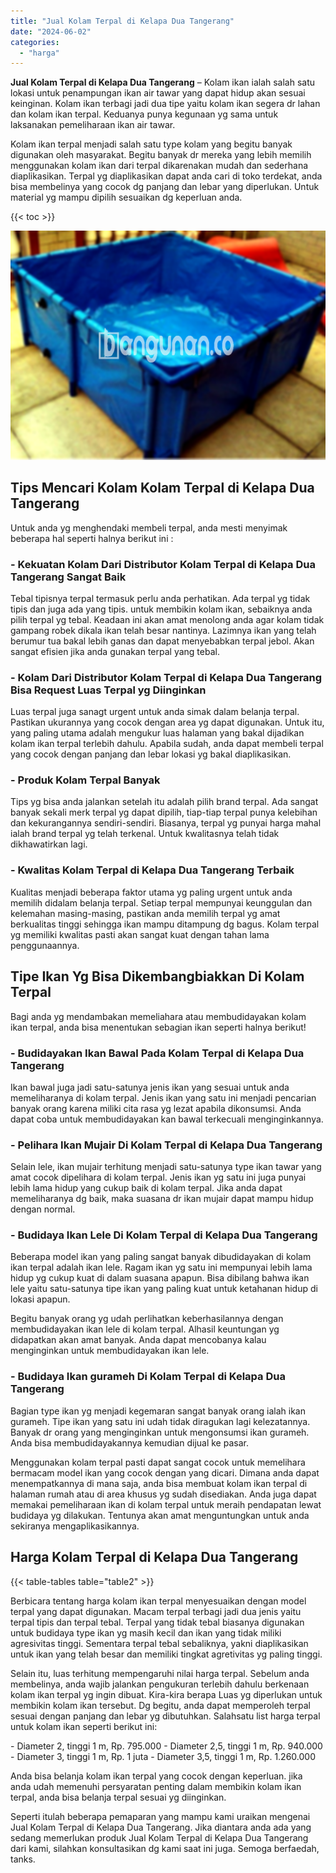 ```yaml
---
title: "Jual Kolam Terpal di Kelapa Dua Tangerang"
date: "2024-06-02"
categories: 
  - "harga"
---
```


**Jual Kolam Terpal di Kelapa Dua Tangerang** – Kolam ikan ialah salah satu lokasi untuk penampungan ikan air tawar yang dapat hidup akan sesuai keinginan. Kolam ikan terbagi jadi dua tipe yaitu kolam ikan segera dr lahan dan kolam ikan terpal. Keduanya punya kegunaan yg sama untuk laksanakan pemeliharaan ikan air tawar.

Kolam ikan terpal menjadi salah satu type kolam yang begitu banyak digunakan oleh masyarakat. Begitu banyak dr mereka yang lebih memilih menggunakan kolam ikan dari terpal dikarenakan mudah dan sederhana diaplikasikan. Terpal yg diaplikasikan dapat anda cari di toko terdekat, anda bisa membelinya yang cocok dg panjang dan lebar yang diperlukan. Untuk material yg mampu dipilih sesuaikan dg keperluan anda.

{{< toc >}}

![Jual Kolam Terpal di Kelapa Dua Tangerang](/images/jual-kolam-terpal-29.png)

## Tips Mencari Kolam Kolam Terpal di Kelapa Dua Tangerang

Untuk anda yg menghendaki membeli terpal, anda mesti menyimak beberapa hal seperti halnya berikut ini :

### \- Kekuatan Kolam Dari Distributor Kolam Terpal di Kelapa Dua Tangerang Sangat Baik

Tebal tipisnya terpal termasuk perlu anda perhatikan. Ada terpal yg tidak tipis dan juga ada yang tipis. untuk membikin kolam ikan, sebaiknya anda pilih terpal yg tebal. Keadaan ini akan amat menolong anda agar kolam tidak gampang robek dikala ikan telah besar nantinya. Lazimnya ikan yang telah berumur tua bakal lebih ganas dan dapat menyebabkan terpal jebol. Akan sangat efisien jika anda gunakan terpal yang tebal.

### \- Kolam Dari Distributor Kolam Terpal di Kelapa Dua Tangerang Bisa Request Luas Terpal yg Diinginkan

Luas terpal juga sanagt urgent untuk anda simak dalam belanja terpal. Pastikan ukurannya yang cocok dengan area yg dapat digunakan. Untuk itu, yang paling utama adalah mengukur luas halaman yang bakal dijadikan kolam ikan terpal terlebih dahulu. Apabila sudah, anda dapat membeli terpal yang cocok dengan panjang dan lebar lokasi yg bakal diaplikasikan.

### \- Produk Kolam Terpal Banyak

Tips yg bisa anda jalankan setelah itu adalah pilih brand terpal. Ada sangat banyak sekali merk terpal yg dapat dipilih, tiap-tiap terpal punya kelebihan dan kekurangannya sendiri-sendiri. Biasanya, terpal yg punyai harga mahal ialah brand terpal yg telah terkenal. Untuk kwalitasnya telah tidak dikhawatirkan lagi.

### \- Kwalitas Kolam Terpal di Kelapa Dua Tangerang Terbaik

Kualitas menjadi beberapa faktor utama yg paling urgent untuk anda memilih didalam belanja terpal. Setiap terpal mempunyai keunggulan dan kelemahan masing-masing, pastikan anda memilih terpal yg amat berkualitas tinggi sehingga ikan mampu ditampung dg bagus. Kolam terpal yg memiliki kwalitas pasti akan sangat kuat dengan tahan lama penggunaannya.

## Tipe Ikan Yg Bisa Dikembangbiakkan Di Kolam Terpal

Bagi anda yg mendambakan memeliahara atau membudidayakan kolam ikan terpal, anda bisa menentukan sebagian ikan seperti halnya berikut!

### \- Budidayakan Ikan Bawal Pada Kolam Terpal di Kelapa Dua Tangerang

Ikan bawal juga jadi satu-satunya jenis ikan yang sesuai untuk anda memeliharanya di kolam terpal. Jenis ikan yang satu ini menjadi pencarian banyak orang karena miliki cita rasa yg lezat apabila dikonsumsi. Anda dapat coba untuk membudidayakan kan bawal terkecuali menginginkannya.

### \- Pelihara Ikan Mujair Di Kolam Terpal di Kelapa Dua Tangerang

Selain lele, ikan mujair terhitung menjadi satu-satunya type ikan tawar yang amat cocok dipelihara di kolam terpal. Jenis ikan yg satu ini juga punyai lebih lama hidup yang cukup baik di kolam terpal. Jika anda dapat memeliharanya dg baik, maka suasana dr ikan mujair dapat mampu hidup dengan normal.

### \- Budidaya Ikan Lele Di Kolam Terpal di Kelapa Dua Tangerang

Beberapa model ikan yang paling sangat banyak dibudidayakan di kolam ikan terpal adalah ikan lele. Ragam ikan yg satu ini mempunyai lebih lama hidup yg cukup kuat di dalam suasana apapun. Bisa dibilang bahwa ikan lele yaitu satu-satunya tipe ikan yang paling kuat untuk ketahanan hidup di lokasi apapun.

Begitu banyak orang yg udah perlihatkan keberhasilannya dengan membudidayakan ikan lele di kolam terpal. Alhasil keuntungan yg didapatkan akan amat banyak. Anda dapat mencobanya kalau menginginkan untuk membudidayakan ikan lele.

### \- Budidaya Ikan gurameh Di Kolam Terpal di Kelapa Dua Tangerang

Bagian type ikan yg menjadi kegemaran sangat banyak orang ialah ikan gurameh. Tipe ikan yang satu ini udah tidak diragukan lagi kelezatannya. Banyak dr orang yang menginginkan untuk mengonsumsi ikan gurameh. Anda bisa membudidayakannya kemudian dijual ke pasar.

Menggunakan kolam terpal pasti dapat sangat cocok untuk memelihara bermacam model ikan yang cocok dengan yang dicari. Dimana anda dapat menempatkannya di mana saja, anda bisa membuat kolam ikan terpal di halaman rumah atau di area khusus yg sudah disediakan. Anda juga dapat memakai pemeliharaan ikan di kolam terpal untuk meraih pendapatan lewat budidaya yg dilakukan. Tentunya akan amat menguntungkan untuk anda sekiranya mengaplikasikannya.

## Harga Kolam Terpal di Kelapa Dua Tangerang

{{< table-tables table="table2" >}}

Berbicara tentang harga kolam ikan terpal menyesuaikan dengan model terpal yang dapat digunakan. Macam terpal terbagi jadi dua jenis yaitu terpal tipis dan terpal tebal. Terpal yang tidak tebal biasanya digunakan untuk budidaya type ikan yg masih kecil dan ikan yang tidak miliki agresivitas tinggi. Sementara terpal tebal sebaliknya, yakni diaplikasikan untuk ikan yang telah besar dan memiliki tingkat agretivitas yg paling tinggi.

Selain itu, luas terhitung mempengaruhi nilai harga terpal. Sebelum anda membelinya, anda wajib jalankan pengukuran terlebih dahulu berkenaan kolam ikan terpal yg ingin dibuat. Kira-kira berapa Luas yg diperlukan untuk membikin kolam ikan tersebut. Dg begitu, anda dapat memperoleh terpal sesuai dengan panjang dan lebar yg dibutuhkan. Salahsatu list harga terpal untuk kolam ikan seperti berikut ini:

\- Diameter 2, tinggi 1 m, Rp. 795.000 - Diameter 2,5, tinggi 1 m, Rp. 940.000 - Diameter 3, tinggi 1 m, Rp. 1 juta - Diameter 3,5, tinggi 1 m, Rp. 1.260.000

Anda bisa belanja kolam ikan terpal yang cocok dengan keperluan. jika anda udah memenuhi persyaratan penting dalam membikin kolam ikan terpal, anda bisa belanja terpal sesuai yg diinginkan.

Seperti itulah beberapa pemaparan yang mampu kami uraikan mengenai Jual Kolam Terpal di Kelapa Dua Tangerang. Jika diantara anda ada yang sedang memerlukan produk Jual Kolam Terpal di Kelapa Dua Tangerang dari kami, silahkan konsultasikan dg kami saat ini juga. Semoga berfaedah, tanks.

